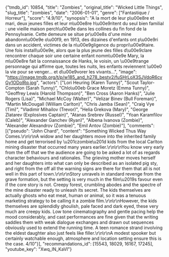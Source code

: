 {"tmdb_id": 10854, "title": "Zombies", "original_title": "Wicked Little Things", "slug_title": "zombies", "date": "2006-01-01", "genre": ["Fantastique / Horreur"], "score": "4.9/10", "synopsis": "A la mort de leur p\u00e8re et mari, deux jeunes filles et leur m\u00e8re h\u00e9ritent du seul bien familial : une vieille maison perch\u00e9e dans les collines du fin fond de la Pennsylvanie. Cette demeure se situe pr\u00e8s d'une mine abandonn\u00e9e o\u00f9, en 1913, des dizaines d'enfants ont p\u00e9ri dans un accident, victimes de la n\u00e9gligence du propri\u00e9taire. Une fois install\u00e9e, alors que la plus jeune des filles d\u00e9clare rencontrer chaque soir une certaine enfant nomm\u00e9e Mary, la m\u00e8re fait la connaissance de Hanks, le voisin, un \u00e9trange personnage qui affirme que, toutes les nuits, les enfants reviennent \u00e0 la vie pour se venger... et d\u00e9vorer les vivants...", "image": "https://image.tmdb.org/t/p/w185_and_h278_bestv2/fuSHrLoX3SJVdoR6cvGy1ODolRq.jpg", "actors": ["Lori Heuring (Karen Tunny)", "Scout Taylor-Compton (Sarah Tunny)", "Chlo\u00eb Grace Moretz (Emma Tunny)", "Geoffrey Lewis (Harold Thompson)", "Ben Cross (Aaron Hanks)", "Julie Rogers (Lisa)", "Michael McCoy (Walter)", "Velizar Binev (Bull Foreman)", "Martin McDougall (William Carlton)", "Chris Jamba (Sean)", "Craig Vye (Tim)", "Vladimir Mihailov (Trevor)", "Helia Grekova (Mary)", "George Zlatarev (Explosives Captain)", "Atanas Srebrev (Russel)", "Yoan Karamfilov (Caleb)", "Alexander Ganchev (Ryan)", "Albena Ivanova (Zombie)", "Alexander Alexandrov (Zombie)", "Emil Antov (Zombie)"], "comments": [{"pseudo": "John Chard", "content": "Something Wicked Thus Way Comes.\r\n\r\nA widow and her daughters move into the inherited family home and get terrorised by \u201czombie\u201d kids from the local Carlton mining disaster that occurred many years earlier.\r\n\r\nYou know very early from the off that we the audience are going to be asked a lot of as regards character behaviours and rationales. The grieving mother moves herself and her daughters into what can only be described as an isolated pig sty, and right from the off all the warning signs are there for them that all is not well in this part of town.\r\n\r\nStory unravels in standard revenge from the grave formation, but the setting is very much in the film\u2019s favour even if the core story is not. Creepy forest, crumbling abodes and the spectre of the mine disaster ready to unleash its secret. The kids themselves are actually ghosts who eat meat, human or animal, so it was a tenuous marketing strategy to be calling it a zombie film.\r\n\r\nHowever, the kids themselves are splendidly ghoulish, pale faced and dark eyed, these very much are creepy kids. Low tone cinematography and gentle pacing help the mood considerably, and cast performances are fine given that the writing saddles them with weak dialogue exchanges and drawn out sequences obviously used to extend the running time. A teen romance strand involving the eldest daughter also just feels like filler.\r\n\r\nA modest spooker but certainly watchable enough, atmosphere and location setting ensure this is the case. 4/10"}], "recommandations_id": [15543, 18029, 16167, 17245], "youtube_key": "Xwq_lN_KaVI"}